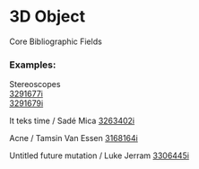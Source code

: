 # 3D Object

Core Bibliographic Fields

### Examples:

Stereoscopes\
[3291677i](https://wellcomecollection.org/works/m86tjntr) \
[3291679i](https://wellcomecollection.org/works/p5yxfq5n)

It teks time / Sadé Mica [3263402i](https://wellcomecollection.org/works/am72xzeb)

Acne / Tamsin Van Essen [3168164i](https://wellcomecollection.org/works/hmqgc7w3)

Untitled future mutation / Luke Jerram [3306445i](https://wellcomecollection.org/works/yyrjfzf9)
